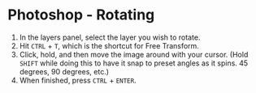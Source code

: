 # Photoshop - Rotating

1. In the layers panel, select the layer you wish to rotate.
2. Hit `CTRL` + `T`, which is the shortcut for Free Transform.
3. Click, hold, and then move the image around with your cursor. (Hold `SHIFT` while doing this to have it snap to preset angles as it spins. 45 degrees, 90 degrees, etc.)
4. When finished, press `CTRL` + `ENTER`.